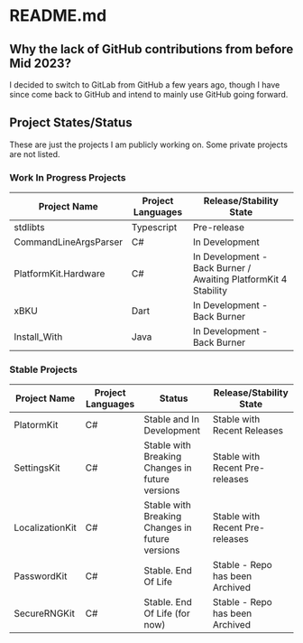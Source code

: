 # README.md

## Why the lack of GitHub contributions from before Mid 2023?
I decided to switch to GitLab from GitHub a few years ago, though I have since come back to GitHub and intend to mainly use GitHub going forward.

## Project States/Status
These are just the projects I am publicly working on. Some private projects are not listed.

### Work In Progress Projects
| Project Name | Project Languages | Release/Stability State |
|-|-|-|
| stdlibts | Typescript | Pre-release  |
| CommandLineArgsParser | C# | In Development |
| PlatformKit.Hardware | C# | In Development - Back Burner / Awaiting PlatformKit 4 Stability |
| xBKU | Dart | In Development - Back Burner |
| Install_With | Java | In Development - Back Burner |

### Stable Projects

| Project Name | Project Languages | Status | Release/Stability State |
|-|-|-|-|
| PlatormKit | C# | Stable and In Development | Stable with Recent Releases |
| SettingsKit | C# | Stable with Breaking Changes in future versions | Stable with Recent Pre-releases |
| LocalizationKit | C# | Stable with Breaking Changes in future versions | Stable with Recent Pre-releases |
| PasswordKit | C# | Stable. End Of Life | Stable - Repo has been Archived |
| SecureRNGKit | C# | Stable. End Of Life (for now) | Stable - Repo has been Archived |
